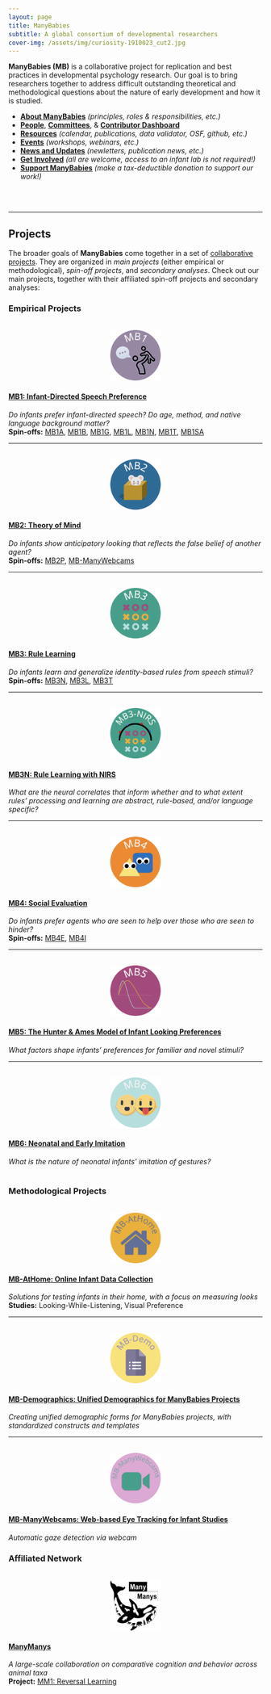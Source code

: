 ```yaml
---
layout: page
title: ManyBabies
subtitle: A global consortium of developmental researchers
cover-img: /assets/img/curiosity-1910023_cut2.jpg
---
```



**ManyBabies (MB)** is a collaborative project for replication and best practices in developmental psychology research. Our goal is to bring researchers together to address difficult outstanding theoretical and methodological questions about the nature of early development and how it is studied. 

* **[About ManyBabies]({{site.baseurl}}/about/)** *(principles, roles & responsibilities, etc.)*
* **[People]({{site.baseurl}}/people/)**, **[Committees]({{site.baseurl}}/committees/)**, & **<a href="{{site.baseurl}}/dashboard/" target="_blank">Contributor Dashboard</a>**
* **[Resources]({{site.baseurl}}/resources/)** *(calendar, publications, data validator, OSF, github, etc.)*
* **[Events]({{site.baseurl}}/events/)** *(workshops, webinars, etc.)*
* **[News and Updates]({{site.baseurl}}/news/)** *(newletters, publication news, etc.)*
* **[Get Involved]({{site.baseurl}}/get_involved/)** *(all are welcome, access to an infant lab is not required!)*
* **[Support ManyBabies]({{site.baseurl}}/support/)** *(make a tax-deductible donation to support our work!)*
<br>
<br>

***

## Projects

The broader goals of <b>ManyBabies</b> come together in a set of <a href="{{site.baseurl}}{% link projects.md %}"> collaborative projects</a>. They are organized in <i>main projects</i> (either empirical or methodological), <i>spin-off projects</i>, and <i>secondary analyses</i>. Check out our main projects, together with their affiliated spin-off projects and secondary analyses:

### Empirical Projects

<section>
  <div class="container">
    <div class="row">
      <div class="col-sm-3 col-xs-6" align="center">
        <br>
        <a href="{{site.baseurl}}/MB1/"><img src="/assets/img/MB1_logo.png" alt="MB1 logo" width="100" height="100"></a>
      </div>
      <div class="col-sm-9">
        <h4><a href="{{site.baseurl}}/MB1/">MB1: Infant-Directed Speech Preference</a></h4>
        <i>Do infants prefer infant-directed speech? Do age, method, and native language background matter?</i><br>
        <b>Spin-offs:</b> <a href="{{site.baseurl}}/MB1A/">MB1A</a>, <a href="{{site.baseurl}}/MB1B/">MB1B</a>, <a href="{{site.baseurl}}/MB1G/">MB1G</a>, <a href="{{site.baseurl}}/MB1L/">MB1L</a>, <a href="{{site.baseurl}}/MB1N/">MB1N</a>, <a href="{{site.baseurl}}/MB1T/">MB1T</a>, <a href="{{site.baseurl}}/MB1SA/">MB1SA</a>
      </div>
    </div>
    <hr>
    <div class="row">
      <div class="col-sm-3 col-xs-6" align="center">
        <br>
        <a href="{{site.baseurl}}/MB2/"><img src="/assets/img/MB2_logo.png" alt="MB2 logo" width="100" height="100"></a>
      </div>
      <div class="col-sm-9">
        <h4><a href="{{site.baseurl}}/MB2/">MB2: Theory of Mind</a></h4>
        <i>Do infants show anticipatory looking that reflects the false belief of another agent?</i><br>
        <b>Spin-offs:</b> <a href="{{site.baseurl}}/MB2P/">MB2P</a>, <a href="{{site.baseurl}}/MB-ManyWebcams/">MB-ManyWebcams</a>
      </div>
    </div>
    <hr>
    <div class="row">
      <div class="col-sm-3 col-xs-6" align="center">
        <br>
        <a href="{{site.baseurl}}/MB3/"><img src="/assets/img/MB3_logo.png" alt="MB3 logo" width="100" height="100"></a>
      </div>
      <div class="col-sm-9">
        <h4><a href="{{site.baseurl}}/MB3/">MB3: Rule Learning</a></h4>
        <i>Do infants learn and generalize identity-based rules from speech stimuli?</i><br>
        <b>Spin-offs:</b> <a href="{{site.baseurl}}/MB3N/">MB3N</a>, <a href="{{site.baseurl}}/MB3L/">MB3L</a>, <a href="{{site.baseurl}}/MB3T/">MB3T</a>
      </div>
    </div>
    <hr>
    <div class="row">
      <div class="col-sm-3 col-xs-6" align="center">
        <br>
        <a href="{{site.baseurl}}/MB3N/"><img src="/assets/img/MB3N_logo.png" alt="MB3N logo" width="100" height="100"></a>
      </div>
      <div class="col-sm-9">
        <h4><a href="{{site.baseurl}}/MB3N/">MB3N: Rule Learning with NIRS</a></h4>
        <i>What are the neural correlates that inform whether and to what extent rules’ processing and learning are abstract, rule-based, and/or language specific?</i><br>
      </div>
    </div>
    <hr>
    <div class="row">
      <div class="col-sm-3 col-xs-6" align="center">
        <br>
        <a href="{{site.baseurl}}/MB4/"><img src="/assets/img/MB4_logo.png" alt="MB4 logo" width="100" height="100"></a>
      </div>
      <div class="col-sm-9">
        <h4><a href="{{site.baseurl}}/MB4/">MB4: Social Evaluation</a></h4>
        <i>Do infants prefer agents who are seen to help over those who are seen to hinder?</i><br>
        <b>Spin-offs:</b> <a href="{{site.baseurl}}/MB4E/">MB4E</a>, <a href="{{site.baseurl}}/MB4I/">MB4I</a>
      </div>
    </div>
    <hr>
    <div class="row">
      <div class="col-sm-3 col-xs-6" align="center">
        <br>
        <a href="{{site.baseurl}}/MB5/"><img src="/assets/img/MB5_logo.png" alt="MB5 logo" width="100" height="100"></a>
      </div>
      <div class="col-sm-9">
        <h4><a href="{{site.baseurl}}/MB5/">MB5: The Hunter & Ames Model of Infant Looking Preferences</a></h4>
        <i>What factors shape infants’ preferences for familiar and novel stimuli?</i><br>
      </div>
    </div>
    <hr>
    <div class="row">
      <div class="col-sm-3 col-xs-6" align="center">
        <br>
        <a href="{{site.baseurl}}/MB6/"><img src="/assets/img/MB6_logo.png" alt="MB6 logo" width="100" height="100"></a>
      </div>
      <div class="col-sm-9">
        <h4><a href="{{site.baseurl}}/MB6/">MB6: Neonatal and Early Imitation</a></h4>
        <i>What is the nature of neonatal infants' imitation of gestures?</i><br>
      </div>
    </div>
  </div>
</section>
<br>

### Methodological Projects

<section>
  <div class="container">
    <div class="row">
      <div class="col-sm-3 col-xs-6" align="center">
        <br>
        <a href="{{site.baseurl}}/MB-AtHome/"><img src="/assets/img/MBAH_logo.png" alt="MB AtHome logo" width="100" height="100"></a>
      </div>
      <div class="col-sm-9">
        <h4><a href="{{site.baseurl}}/MB-AtHome/">MB-AtHome: Online Infant Data Collection</a></h4>
        <i>Solutions for testing infants in their home, with a focus on measuring looks</i><br>
        <b>Studies:</b> Looking-While-Listening, Visual Preference
      </div>
    </div>
    <hr>
    <div class="row">
      <div class="col-sm-3 col-xs-6" align="center">
        <br>
        <a href="{{site.baseurl}}/MB-Demographics/"><img src="/assets/img/MBDemo_logo.png" alt="MB Demographics logo" width="100" height="100"></a>
      </div>
      <div class="col-sm-9">
        <h4><a href="{{site.baseurl}}/MB-Demographics/">MB-Demographics: Unified Demographics for ManyBabies Projects</a></h4>
        <i>Creating unified demographic forms for ManyBabies projects, with standardized constructs and templates</i><br>
      </div>
    </div>
    <hr>
    <div class="row">
      <div class="col-sm-3 col-xs-6" align="center">
        <br>
        <a href="{{site.baseurl}}/MB-ManyWebcams/"><img src="/assets/img/MBMW_logo.png" alt="MB ManyWebcams logo" width="100" height="100"></a>
      </div>
      <div class="col-sm-9">
        <h4><a href="{{site.baseurl}}/MB-ManyWebcams/">MB-ManyWebcams: Web-based Eye Tracking for Infant Studies</a></h4>
        <i>Automatic gaze detection via webcam</i><br>
      </div>
    </div>
  </div>
</section>

### Affiliated Network

<section>
  <div class="container">
    <div class="row">
      <div class="col-sm-3 col-xs-6" align="center">
        <br>
        <a href="{{site.baseurl}}/manymanys/"><img src="/assets/img/manymanys_logo.png" alt="ManyManys logo" width="100" height="100"></a>
      </div>
      <div class="col-sm-9">
        <h4><a href="{{site.baseurl}}/manymanys/">ManyManys</a></h4>
        <i>A large-scale collaboration on comparative cognition and behavior across animal taxa</i><br>
        <b>Project:</b> <a href="https://manymanys.github.io/MM1/" target="_blank">MM1: Reversal Learning</a>
      </div>
    </div>
  </div>
</section>

